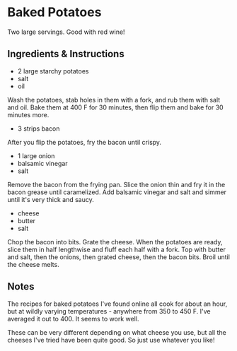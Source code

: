 # Baked Potatoes

Two large servings.  Good with red wine!


## Ingredients & Instructions

- 2 large starchy potatoes
- salt
- oil

Wash the potatoes,  stab holes in them with a fork,  and rub them with
salt and oil.   Bake them at 400 F for 30 minutes,  then flip them and
bake for 30 minutes more.

- 3 strips bacon

After you flip the potatoes, fry the bacon until crispy.

- 1 large onion
- balsamic vinegar
- salt

Remove the bacon from the frying pan.  Slice the onion thin and fry it
in the bacon grease  until caramelized.  Add balsamic vinegar and salt
and simmer until it's very thick and saucy.

- cheese
- butter
- salt

Chop the bacon  into bits.  Grate  the cheese.  When the  potatoes are
ready,  slice them in half lengthwise and fluff each half with a fork.
Top with butter and salt,  then the onions,  then grated cheese,  then
the bacon bits.  Broil until the cheese melts.


## Notes

The recipes for baked potatoes I've found online all cook for about an
hour, but at wildly varying temperatures - anywhere from 350 to 450 F.
I've averaged it out to 400.  It seems to work well.

These can be very different  depending on what cheese you use, but all
the cheeses I've tried have been quite good.  So just use whatever you
like!
